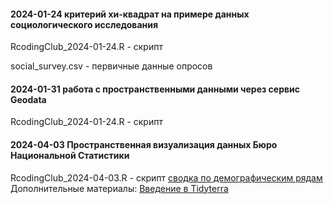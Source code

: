 #### 2024-01-24 критерий хи-квадрат на примере данных социологического исследования
RcodingClub_2024-01-24.R - скрипт

social_survey.csv - первичные данные опросов

#### 2024-01-31 работа с пространственными данными через сервис Geodata
RcodingClub_2024-01-24.R - скрипт

#### 2024-04-03 Пространственная визуализация данных Бюро Национальной Статистики
RcodingClub_2024-04-03.R - скрипт
[сводка по демографическим рядам](https://stat.gov.kz/ru/industries/social-statistics/demography/dynamic-tables)
Дополнительные материалы: [Введение в Tidyterra](https://dieghernan.github.io/tidyterra/articles/welcome.html)
